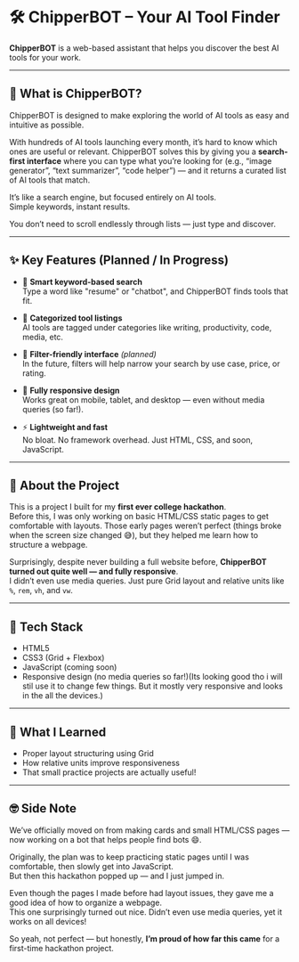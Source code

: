 # 🛠️ ChipperBOT – Your AI Tool Finder

**ChipperBOT** is a web-based assistant that helps you discover the best AI tools for your work.

---

## 🤖 What is ChipperBOT?

ChipperBOT is designed to make exploring the world of AI tools as easy and intuitive as possible.

With hundreds of AI tools launching every month, it’s hard to know which ones are useful or relevant. ChipperBOT solves this by giving you a **search-first interface** where you can type what you’re looking for (e.g., “image generator”, “text summarizer”, “code helper”) — and it returns a curated list of AI tools that match.

It’s like a search engine, but focused entirely on AI tools.  
Simple keywords, instant results.

You don’t need to scroll endlessly through lists — just type and discover.

---

## ✨ Key Features (Planned / In Progress)

- 🧠 **Smart keyword-based search**  
  Type a word like "resume" or "chatbot", and ChipperBOT finds tools that fit.

- 🧩 **Categorized tool listings**  
  AI tools are tagged under categories like writing, productivity, code, media, etc.

- 🔎 **Filter-friendly interface** *(planned)*  
  In the future, filters will help narrow your search by use case, price, or rating.

- 📱 **Fully responsive design**  
  Works great on mobile, tablet, and desktop — even without media queries (so far!).

- ⚡ **Lightweight and fast**  
  No bloat. No framework overhead. Just HTML, CSS, and soon, JavaScript.

---

## 🚀 About the Project

This is a project I built for my **first ever college hackathon**.  
Before this, I was only working on basic HTML/CSS static pages to get comfortable with layouts. Those early pages weren’t perfect (things broke when the screen size changed 😅), but they helped me learn how to structure a webpage.

Surprisingly, despite never building a full website before, **ChipperBOT turned out quite well — and fully responsive**.  
I didn’t even use media queries. Just pure Grid layout and relative units like `%`, `rem`, `vh`, and `vw`.

---

## 🧰 Tech Stack

- HTML5  
- CSS3 (Grid + Flexbox)  
- JavaScript (coming soon)  
- Responsive design (no media queries so far!)(Its looking good tho i will stil use it to change few things. But it mostly very responsive and looks in the all the devices.)

---

## 🌱 What I Learned

- Proper layout structuring using Grid  
- How relative units improve responsiveness  
- That small practice projects are actually useful!

---

## 🤓 Side Note

We’ve officially moved on from making cards and small HTML/CSS pages — now working on a bot that helps people find bots 😄.

Originally, the plan was to keep practicing static pages until I was comfortable, then slowly get into JavaScript.  
But then this hackathon popped up — and I just jumped in.

Even though the pages I made before had layout issues, they gave me a good idea of how to organize a webpage.  
This one surprisingly turned out nice. Didn’t even use media queries, yet it works on all devices!

So yeah, not perfect — but honestly, **I’m proud of how far this came** for a first-time hackathon project.
